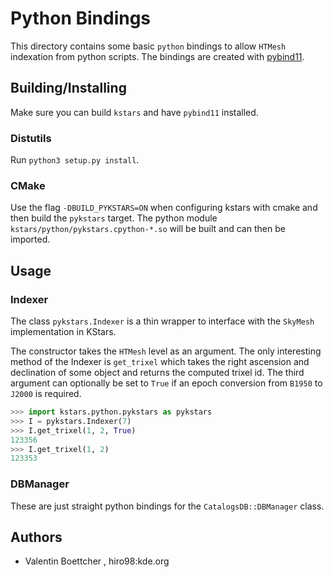 # Python Bindings

This directory contains some basic `python` bindings to allow `HTMesh`
indexation from python scripts. The bindings are created with
[pybind11](https://github.com/pybind/pybind11).

## Building/Installing
Make sure you can build `kstars` and have `pybind11` installed.

### Distutils
Run `python3 setup.py install`.

### CMake
Use the flag `-DBUILD_PYKSTARS=ON` when configuring kstars with cmake
and then build the `pykstars` target. The python module
`kstars/python/pykstars.cpython-*.so` will be built and can then be
imported.

## Usage
### Indexer
The class `pykstars.Indexer` is a thin wrapper to interface with the
`SkyMesh` implementation in KStars.

The constructor takes the `HTMesh` level as an argument. The only
interesting method of the Indexer is `get_trixel` which takes the
right ascension and declination of some object and returns the
computed trixel id. The third argument can optionally be set to `True`
if an epoch conversion from `B1950` to `J2000` is required.

```python
>>> import kstars.python.pykstars as pykstars
>>> I = pykstars.Indexer(7)
>>> I.get_trixel(1, 2, True)
123356
>>> I.get_trixel(1, 2)
123353
```

### DBManager
These are just straight python bindings for the `CatalogsDB::DBManager` class.

## Authors
 - Valentin Boettcher <hiro at protagon.space>, hiro98:kde.org
